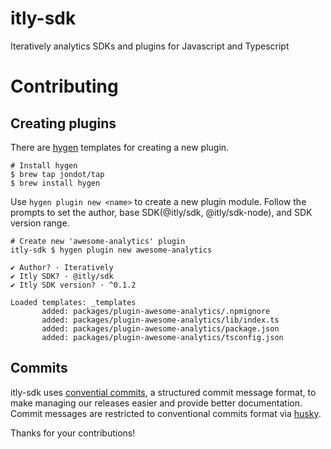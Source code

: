 # itly-sdk
Iteratively analytics SDKs and plugins for Javascript and Typescript

# Contributing

## Creating plugins
There are [hygen](https://github.com/jondot/hygen) templates for creating a new plugin.
```
# Install hygen
$ brew tap jondot/tap
$ brew install hygen
```

Use `hygen plugin new <name>` to create a new plugin module. Follow the prompts to set the author, base SDK(@itly/sdk, @itly/sdk-node), and SDK version range.
```
# Create new 'awesome-analytics' plugin
itly-sdk $ hygen plugin new awesome-analytics

✔ Author? · Iteratively
✔ Itly SDK? · @itly/sdk
✔ Itly SDK version? · ^0.1.2

Loaded templates: _templates
       added: packages/plugin-awesome-analytics/.npmignore
       added: packages/plugin-awesome-analytics/lib/index.ts
       added: packages/plugin-awesome-analytics/package.json
       added: packages/plugin-awesome-analytics/tsconfig.json
``` 

## Commits
itly-sdk uses [convential commits](https://www.conventionalcommits.org/), a structured commit message format, to make managing our releases easier and provide better documentation. Commit messages are restricted to conventional commits format via [husky](https://www.npmjs.com/package/husky).

Thanks for your contributions!